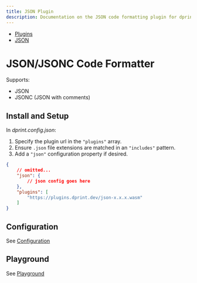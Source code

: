 ```yaml
---
title: JSON Plugin
description: Documentation on the JSON code formatting plugin for dprint.
---
```


<nav class="breadcrumb" aria-label="breadcrumbs">
  <ul>
    <li><a href="/plugins">Plugins</a></li>
    <li><a href="/plugins/json">JSON</a></li>
  </ul>
</nav>

# JSON/JSONC Code Formatter

Supports:

- JSON
- JSONC (JSON with comments)

## Install and Setup

In _dprint.config.json_:

1. Specify the plugin url in the `"plugins"` array.
2. Ensure `.json` file extensions are matched in an `"includes"` pattern.
3. Add a `"json"` configuration property if desired.

```json
{
    // omitted...
    "json": {
        // json config goes here
    },
    "plugins": [
        "https://plugins.dprint.dev/json-x.x.x.wasm"
    ]
}
```

## Configuration

See [Configuration](/plugins/json/config)

## Playground

See [Playground](https://dprint.dev/playground#language/json)
